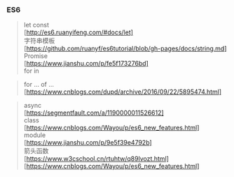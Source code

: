 ### ES6

> let const    
[http://es6.ruanyifeng.com/#docs/let]   
> 字符串模板   
[https://github.com/ruanyf/es6tutorial/blob/gh-pages/docs/string.md]   
> Promise   
[https://www.jianshu.com/p/fe5f173276bd]    
> for in    

> for ... of ...   
[https://www.cnblogs.com/dupd/archive/2016/09/22/5895474.html]

> async   
[https://segmentfault.com/a/1190000011526612]   
> class    
[https://www.cnblogs.com/Wayou/p/es6_new_features.html]   
> module   
[https://www.jianshu.com/p/9e5f39e4792b]   
> 箭头函数   
[https://www.w3cschool.cn/rtuhtw/q89lvozt.html]   
[https://www.cnblogs.com/Wayou/p/es6_new_features.html]

